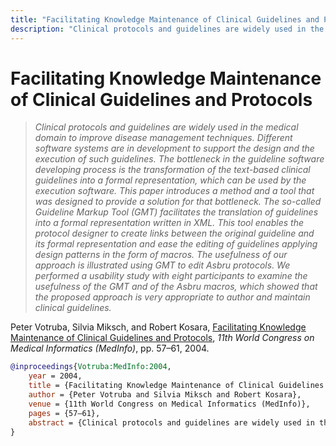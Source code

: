 ```yaml
---
title: "Facilitating Knowledge Maintenance of Clinical Guidelines and Protocols"
description: "Clinical protocols and guidelines are widely used in the medical domain to improve disease management techniques. Different software systems are in development to support the design and the execution of such guidelines. The bottleneck in the guideline software developing process is the transformation of the text-based clinical guidelines into a formal representation, which can be used by the execution software. This paper introduces a method and a tool that was designed to provide a solution for that bottleneck. The so-called Guideline Markup Tool (GMT) facilitates the translation of guidelines into a formal representation written in XML. This tool enables the protocol designer to create links between the original guideline and its formal representation and ease the editing of guidelines applying design patterns in the form of macros. The usefulness of our approach is illustrated using GMT to edit Asbru protocols. We performed a usability study with eight participants to examine the usefulness of the GMT and of the Asbru macros, which showed that the proposed approach is very appropriate to author and maintain clinical guidelines."
---
```


# Facilitating Knowledge Maintenance of Clinical Guidelines and Protocols

> _Clinical protocols and guidelines are widely used in the medical domain to improve disease management techniques. Different software systems are in development to support the design and the execution of such guidelines. The bottleneck in the guideline software developing process is the transformation of the text-based clinical guidelines into a formal representation, which can be used by the execution software. This paper introduces a method and a tool that was designed to provide a solution for that bottleneck. The so-called Guideline Markup Tool (GMT) facilitates the translation of guidelines into a formal representation written in XML. This tool enables the protocol designer to create links between the original guideline and its formal representation and ease the editing of guidelines applying design patterns in the form of macros. The usefulness of our approach is illustrated using GMT to edit Asbru protocols. We performed a usability study with eight participants to examine the usefulness of the GMT and of the Asbru macros, which showed that the proposed approach is very appropriate to author and maintain clinical guidelines._

Peter Votruba, Silvia Miksch, and Robert Kosara, <a href="https://media.eagereyes.org/papers/2004/Votruba-MedInfo-2004.pdf" target="_blank">Facilitating Knowledge Maintenance of Clinical Guidelines and Protocols</a>, _11th World Congress on Medical Informatics (MedInfo)_, pp. 57–61, 2004.


```bibtex
@inproceedings{Votruba:MedInfo:2004,
	year = 2004,
	title = {Facilitating Knowledge Maintenance of Clinical Guidelines and Protocols},
	author = {Peter Votruba and Silvia Miksch and Robert Kosara},
	venue = {11th World Congress on Medical Informatics (MedInfo)},
	pages = {57–61},
	abstract = {Clinical protocols and guidelines are widely used in the medical domain to improve disease management techniques. Different software systems are in development to support the design and the execution of such guidelines. The bottleneck in the guideline software developing process is the transformation of the text-based clinical guidelines into a formal representation, which can be used by the execution software. This paper introduces a method and a tool that was designed to provide a solution for that bottleneck. The so-called Guideline Markup Tool (GMT) facilitates the translation of guidelines into a formal representation written in XML. This tool enables the protocol designer to create links between the original guideline and its formal representation and ease the editing of guidelines applying design patterns in the form of macros. The usefulness of our approach is illustrated using GMT to edit Asbru protocols. We performed a usability study with eight participants to examine the usefulness of the GMT and of the Asbru macros, which showed that the proposed approach is very appropriate to author and maintain clinical guidelines.},
}
```

